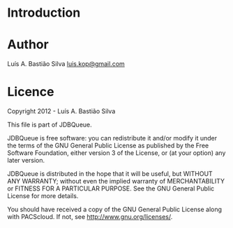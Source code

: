 # Introduction #



# Author #


Luís A. Bastião Silva <luis.kop@gmail.com>



# Licence #

Copyright   2012 - Luís A. Bastião Silva

This file is part of JDBQueue.

JDBQueue is free software: you can redistribute it and/or modify
it under the terms of the GNU General Public License as published by
the Free Software Foundation, either version 3 of the License, or
(at your option) any later version.

JDBQueue is distributed in the hope that it will be useful,
but WITHOUT ANY WARRANTY; without even the implied warranty of
MERCHANTABILITY or FITNESS FOR A PARTICULAR PURPOSE.  See the
GNU General Public License for more details.

You should have received a copy of the GNU General Public License
along with PACScloud.  If not, see <http://www.gnu.org/licenses/>.

